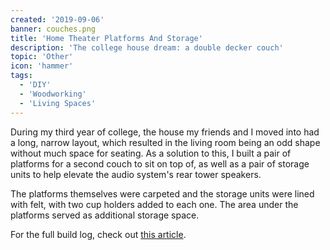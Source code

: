 ```yaml
---
created: '2019-09-06'
banner: couches.png
title: 'Home Theater Platforms And Storage'
description: 'The college house dream: a double decker couch'
topic: 'Other'
icon: 'hammer'
tags:
  - 'DIY'
  - 'Woodworking'
  - 'Living Spaces'
---
```


During my third year of college, the house my friends and I moved into had a long, narrow layout, which resulted in the living room being an odd shape without much space for seating. As a solution to this, I built a pair of platforms for a second couch to sit on top of, as well as a pair of storage units to help elevate the audio system's rear tower speakers. 

The platforms themselves were carpeted and the storage units were lined with felt, with two cup holders added to each one. The area under the platforms served as additional storage space.

For the full build log, check out [this article](/articles/double-decker-couch).
